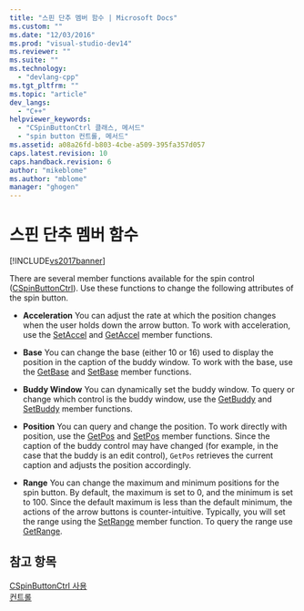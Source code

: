 ```yaml
---
title: "스핀 단추 멤버 함수 | Microsoft Docs"
ms.custom: ""
ms.date: "12/03/2016"
ms.prod: "visual-studio-dev14"
ms.reviewer: ""
ms.suite: ""
ms.technology: 
  - "devlang-cpp"
ms.tgt_pltfrm: ""
ms.topic: "article"
dev_langs: 
  - "C++"
helpviewer_keywords: 
  - "CSpinButtonCtrl 클래스, 메서드"
  - "spin button 컨트롤, 메서드"
ms.assetid: a08a26fd-b803-4cbe-a509-395fa357d057
caps.latest.revision: 10
caps.handback.revision: 6
author: "mikeblome"
ms.author: "mblome"
manager: "ghogen"
---
```

# 스핀 단추 멤버 함수
[!INCLUDE[vs2017banner](../assembler/inline/includes/vs2017banner.md)]

There are several member functions available for the spin control \([CSpinButtonCtrl](../mfc/reference/cspinbuttonctrl-class.md)\).  Use these functions to change the following attributes of the spin button.  
  
-   **Acceleration** You can adjust the rate at which the position changes when the user holds down the arrow button.  To work with acceleration, use the [SetAccel](../Topic/CSpinButtonCtrl::SetAccel.md) and [GetAccel](../Topic/CSpinButtonCtrl::GetAccel.md) member functions.  
  
-   **Base** You can change the base \(either 10 or 16\) used to display the position in the caption of the buddy window.  To work with the base, use the [GetBase](../Topic/CSpinButtonCtrl::GetBase.md) and [SetBase](../Topic/CSpinButtonCtrl::SetBase.md) member functions.  
  
-   **Buddy Window** You can dynamically set the buddy window.  To query or change which control is the buddy window, use the [GetBuddy](../Topic/CSpinButtonCtrl::GetBuddy.md) and [SetBuddy](../Topic/CSpinButtonCtrl::SetBuddy.md) member functions.  
  
-   **Position** You can query and change the position.  To work directly with position, use the [GetPos](../Topic/CSpinButtonCtrl::GetPos.md) and [SetPos](../Topic/CSpinButtonCtrl::SetPos.md) member functions.  Since the caption of the buddy control may have changed \(for example, in the case that the buddy is an edit control\), `GetPos` retrieves the current caption and adjusts the position accordingly.  
  
-   **Range** You can change the maximum and minimum positions for the spin button.  By default, the maximum is set to 0, and the minimum is set to 100.  Since the default maximum is less than the default minimum, the actions of the arrow buttons is counter\-intuitive.  Typically, you will set the range using the [SetRange](../Topic/CSpinButtonCtrl::SetRange.md) member function.  To query the range use [GetRange](../Topic/CSpinButtonCtrl::GetRange.md).  
  
## 참고 항목  
 [CSpinButtonCtrl 사용](../mfc/using-cspinbuttonctrl.md)   
 [컨트롤](../mfc/controls-mfc.md)